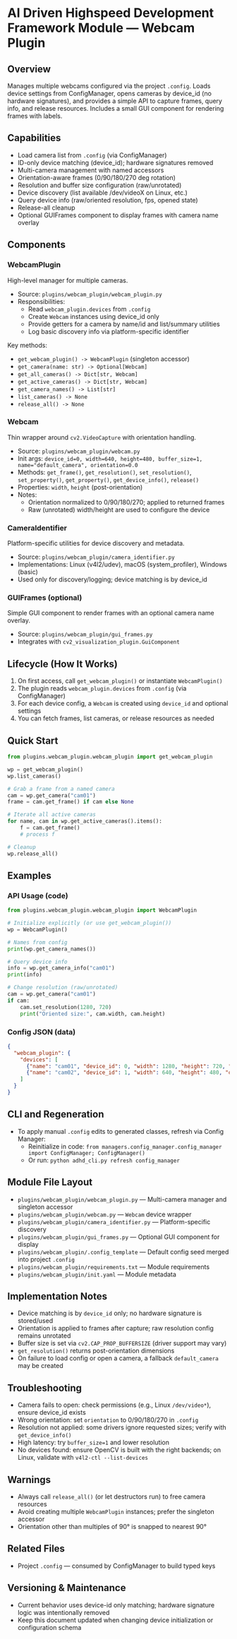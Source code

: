 # AI Driven Highspeed Development Framework Module — Webcam Plugin

## Overview
Manages multiple webcams configured via the project `.config`. Loads device settings from ConfigManager, opens cameras by device_id (no hardware signatures), and provides a simple API to capture frames, query info, and release resources. Includes a small GUI component for rendering frames with labels.

## Capabilities
- Load camera list from `.config` (via ConfigManager)
- ID-only device matching (device_id); hardware signatures removed
- Multi-camera management with named accessors
- Orientation-aware frames (0/90/180/270 deg rotation)
- Resolution and buffer size configuration (raw/unrotated)
- Device discovery (list available /dev/videoX on Linux, etc.)
- Query device info (raw/oriented resolution, fps, opened state)
- Release-all cleanup
- Optional GUIFrames component to display frames with camera name overlay

## Components
### WebcamPlugin
High-level manager for multiple cameras.
- Source: `plugins/webcam_plugin/webcam_plugin.py`
- Responsibilities:
  - Read `webcam_plugin.devices` from `.config`
  - Create `Webcam` instances using device_id only
  - Provide getters for a camera by name/id and list/summary utilities
  - Log basic discovery info via platform-specific identifier

Key methods:
- `get_webcam_plugin() -> WebcamPlugin` (singleton accessor)
- `get_camera(name: str) -> Optional[Webcam]`
- `get_all_cameras() -> Dict[str, Webcam]`
- `get_active_cameras() -> Dict[str, Webcam]`
- `get_camera_names() -> List[str]`
- `list_cameras() -> None`
- `release_all() -> None`

### Webcam
Thin wrapper around `cv2.VideoCapture` with orientation handling.
- Source: `plugins/webcam_plugin/webcam.py`
- Init args: `device_id=0, width=640, height=480, buffer_size=1, name="default_camera", orientation=0.0`
- Methods: `get_frame()`, `get_resolution()`, `set_resolution()`, `set_property()`, `get_property()`, `get_device_info()`, `release()`
- Properties: `width`, `height` (post-orientation)
- Notes:
  - Orientation normalized to 0/90/180/270; applied to returned frames
  - Raw (unrotated) width/height are used to configure the device

### CameraIdentifier
Platform-specific utilities for device discovery and metadata.
- Source: `plugins/webcam_plugin/camera_identifier.py`
- Implementations: Linux (v4l2/udev), macOS (system_profiler), Windows (basic)
- Used only for discovery/logging; device matching is by device_id

### GUIFrames (optional)
Simple GUI component to render frames with an optional camera name overlay.
- Source: `plugins/webcam_plugin/gui_frames.py`
- Integrates with `cv2_visualization_plugin.GuiComponent`

## Lifecycle (How It Works)
1. On first access, call `get_webcam_plugin()` or instantiate `WebcamPlugin()`
2. The plugin reads `webcam_plugin.devices` from `.config` (via ConfigManager)
3. For each device config, a `Webcam` is created using `device_id` and optional settings
4. You can fetch frames, list cameras, or release resources as needed

## Quick Start
```python
from plugins.webcam_plugin.webcam_plugin import get_webcam_plugin

wp = get_webcam_plugin()
wp.list_cameras()

# Grab a frame from a named camera
cam = wp.get_camera("cam01")
frame = cam.get_frame() if cam else None

# Iterate all active cameras
for name, cam in wp.get_active_cameras().items():
    f = cam.get_frame()
    # process f

# Cleanup
wp.release_all()
```

## Examples
### API Usage (code)
```python
from plugins.webcam_plugin.webcam_plugin import WebcamPlugin

# Initialize explicitly (or use get_webcam_plugin())
wp = WebcamPlugin()

# Names from config
print(wp.get_camera_names())

# Query device info
info = wp.get_camera_info("cam01")
print(info)

# Change resolution (raw/unrotated)
cam = wp.get_camera("cam01")
if cam:
    cam.set_resolution(1280, 720)
    print("Oriented size:", cam.width, cam.height)
```

### Config JSON (data)
```json
{
  "webcam_plugin": {
    "devices": [
      {"name": "cam01", "device_id": 0, "width": 1280, "height": 720, "orientation": 0.0, "buffer_size": 1},
      {"name": "cam02", "device_id": 1, "width": 640, "height": 480, "orientation": 0.0, "buffer_size": 1}
    ]
  }
}
```

## CLI and Regeneration
- To apply manual `.config` edits to generated classes, refresh via Config Manager:
  - Reinitialize in code: `from managers.config_manager.config_manager import ConfigManager; ConfigManager()`
  - Or run: `python adhd_cli.py refresh config_manager`

## Module File Layout
- `plugins/webcam_plugin/webcam_plugin.py` — Multi-camera manager and singleton accessor
- `plugins/webcam_plugin/webcam.py` — `Webcam` device wrapper
- `plugins/webcam_plugin/camera_identifier.py` — Platform-specific discovery
- `plugins/webcam_plugin/gui_frames.py` — Optional GUI component for display
- `plugins/webcam_plugin/.config_template` — Default config seed merged into project `.config`
- `plugins/webcam_plugin/requirements.txt` — Module requirements
- `plugins/webcam_plugin/init.yaml` — Module metadata

## Implementation Notes
- Device matching is by `device_id` only; no hardware signature is stored/used
- Orientation is applied to frames after capture; raw resolution config remains unrotated
- Buffer size is set via `cv2.CAP_PROP_BUFFERSIZE` (driver support may vary)
- `get_resolution()` returns post-orientation dimensions
- On failure to load config or open a camera, a fallback `default_camera` may be created

## Troubleshooting
- Camera fails to open: check permissions (e.g., Linux `/dev/video*`), ensure device_id exists
- Wrong orientation: set `orientation` to 0/90/180/270 in `.config`
- Resolution not applied: some drivers ignore requested sizes; verify with `get_device_info()`
- High latency: try `buffer_size=1` and lower resolution
- No devices found: ensure OpenCV is built with the right backends; on Linux, validate with `v4l2-ctl --list-devices`

## Warnings
- Always call `release_all()` (or let destructors run) to free camera resources
- Avoid creating multiple `WebcamPlugin` instances; prefer the singleton accessor
- Orientation other than multiples of 90° is snapped to nearest 90°

## Related Files
- Project `.config` — consumed by ConfigManager to build typed keys

## Versioning & Maintenance
- Current behavior uses device-id only matching; hardware signature logic was intentionally removed
- Keep this document updated when changing device initialization or configuration schema